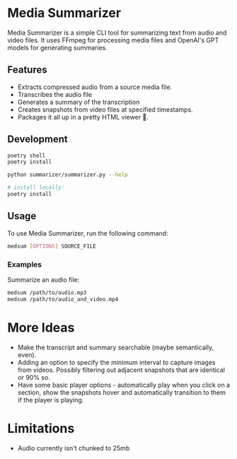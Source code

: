 # Media Summarizer

Media Summarizer is a simple CLI tool for summarizing text from audio and video files. It uses FFmpeg for processing media files and OpenAI's GPT models for generating summaries.

## Features

- Extracts compressed audio from a source media file.
- Transcribes the audio file
- Generates a summary of the transcription
- Creates snapshots from video files at specified timestamps.
- Packages it all up in a pretty HTML viewer 🌟.

## Development

```bash
poetry shell
poetry install

python summarizer/summarizer.py --help

# install locally:
poetry install
```

## Usage

To use Media Summarizer, run the following command:

```bash
medsum [OPTIONS] SOURCE_FILE
```

### Examples

Summarize an audio file:

```bash
medsum /path/to/audio.mp3
medsum /path/to/audio_and_video.mp4
```

# More Ideas

- Make the transcript and summary searchable (maybe semantically, even).
- Adding an option to specify the minimum interval to capture images from
    videos. Possibly filtering out adjacent snapshots that are identical or 90%
    so.
- Have some basic player options - automatically play when you click on a
    section, show the snapshots hover and automatically transition to them if the
    player is playing.

# Limitations

- Audio currently isn't chunked to 25mb
